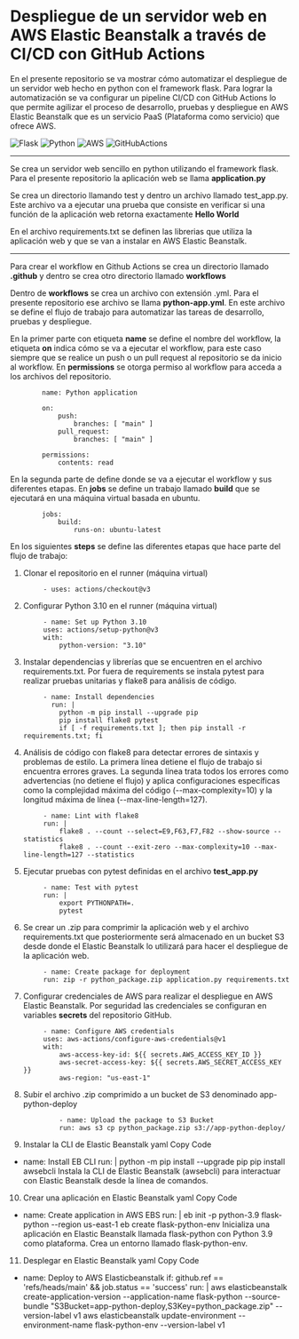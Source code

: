 # Despliegue de un servidor web en AWS Elastic Beanstalk a través de CI/CD con GitHub Actions

En el presente repositorio se va mostrar cómo automatizar el despliegue de un servidor web hecho en python con el framework flask. Para lograr la automatización se va configurar un pipeline CI/CD con GitHub Actions lo que permite agilizar el proceso de desarrollo, pruebas y despliegue en AWS Elastic Beanstalk que es un servicio PaaS (Plataforma como servicio) que ofrece AWS.  

![Flask](https://img.shields.io/badge/flask-%23000.svg?style=for-the-badge&logo=flask&logoColor=white) ![Python](https://img.shields.io/badge/python-3670A0?style=for-the-badge&logo=python&logoColor=ffdd54) ![AWS](https://img.shields.io/badge/Amazon_AWS-FF9900?style=for-the-badge&logo=amazonaws&logoColor=white)
![GitHubActions](https://img.shields.io/badge/GitHub_Actions-2088FF?style=for-the-badge&logo=github-actions&logoColor=white)

<hr>

Se crea un servidor web sencillo en python utilizando el framework flask. Para el presente repositorio la aplicación web se llama **application.py**

Se crea un directorio llamando test y dentro un archivo llamado test_app.py. Este archivo va a ejecutar una prueba que consiste en verificar si una función de la aplicación web retorna exactamente **Hello World**

En el archivo requirements.txt se definen las librerias que utiliza la aplicación web y que se van a instalar en AWS Elastic Beanstalk. 

<hr>

Para crear el workflow en Github Actions se crea un directorio llamado **.github** y dentro se crea otro directorio llamado **workflows**

Dentro de **workflows** se crea un archivo con extensión .yml. Para el presente repositorio ese archivo se llama **python-app.yml**. En este archivo se define el flujo de trabajo para automatizar las tareas de desarrollo, pruebas y despliegue. 

En la primer parte con etiqueta **name** se define el nombre del workflow, la etiqueta **on** indica cómo se va a ejecutar el workflow, para este caso siempre que se realice un push o un pull request al repositorio se da inicio al workflow. En **permissions** se otorga permiso al workflow para acceda a los archivos del repositorio. 

            name: Python application

            on:
                push:
                    branches: [ "main" ]
                pull_request:
                    branches: [ "main" ]

            permissions:
                contents: read

En la segunda parte de define donde se va a ejecutar el workflow y sus diferentes etapas. En **jobs** se define un trabajo llamado **build** que se ejecutará en una máquina virtual basada en ubuntu. 

            jobs:
                build:
                    runs-on: ubuntu-latest
    

En los siguientes **steps** se define las diferentes etapas que hace parte del flujo de trabajo:

1. Clonar el repositorio en el runner (máquina virtual)

            - uses: actions/checkout@v3

2. Configurar Python 3.10 en el runner (máquina virtual)

            - name: Set up Python 3.10
            uses: actions/setup-python@v3
            with:
                python-version: "3.10"

3. Instalar dependencias y librerías que se encuentren en el archivo requirements.txt. Por fuera de requirements se instala pytest para realizar pruebas unitarias y flake8 para análisis de código. 

            - name: Install dependencies
              run: |
                python -m pip install --upgrade pip
                pip install flake8 pytest
                if [ -f requirements.txt ]; then pip install -r requirements.txt; fi

4. Análisis de código con flake8 para detectar errores de sintaxis y problemas de estilo.
La primera línea detiene el flujo de trabajo si encuentra errores graves.
La segunda línea trata todos los errores como advertencias (no detiene el flujo) y aplica configuraciones específicas como la complejidad máxima del código (--max-complexity=10) y la longitud máxima de línea (--max-line-length=127).

            - name: Lint with flake8
            run: |
                flake8 . --count --select=E9,F63,F7,F82 --show-source --statistics
                flake8 . --count --exit-zero --max-complexity=10 --max-line-length=127 --statistics

5. Ejecutar pruebas con pytest definidas en el archivo **test_app.py**

            - name: Test with pytest
            run: |
                export PYTHONPATH=.
                pytest

6. Se crear un .zip para comprimir la aplicación web y el archivo requirements.txt que posteriormente será almacenado en un bucket S3 desde donde el Elastic Beanstalk lo utilizará para hacer el despliegue de la aplicación web. 

            - name: Create package for deployment
            run: zip -r python_package.zip application.py requirements.txt


7. Configurar credenciales de AWS para realizar el despliegue en AWS Elastic Beanstalk. Por seguridad las credenciales se configuran en variables **secrets** del repositorio GitHub. 

            - name: Configure AWS credentials
            uses: aws-actions/configure-aws-credentials@v1
            with:
                aws-access-key-id: ${{ secrets.AWS_ACCESS_KEY_ID }}
                aws-secret-access-key: ${{ secrets.AWS_SECRET_ACCESS_KEY }}
                aws-region: "us-east-1"

8. Subir el archivo .zip comprimido a un bucket de S3 denominado app-python-deploy

                - name: Upload the package to S3 Bucket
                run: aws s3 cp python_package.zip s3://app-python-deploy/


9. Instalar la CLI de Elastic Beanstalk
yaml
Copy Code
- name: Install EB CLI
  run: |
    python -m pip install --upgrade pip
    pip install awsebcli
Instala la CLI de Elastic Beanstalk (awsebcli) para interactuar con Elastic Beanstalk desde la línea de comandos.
10. Crear una aplicación en Elastic Beanstalk
yaml
Copy Code
- name: Create application in AWS EBS
  run: |
    eb init -p python-3.9 flask-python --region us-east-1
    eb create flask-python-env
Inicializa una aplicación en Elastic Beanstalk llamada flask-python con Python 3.9 como plataforma.
Crea un entorno llamado flask-python-env.
11. Desplegar en Elastic Beanstalk
yaml
Copy Code
- name: Deploy to AWS Elasticbeanstalk
  if: github.ref == 'refs/heads/main' && job.status == 'success'
  run: |
    aws elasticbeanstalk create-application-version --application-name flask-python --source-bundle "S3Bucket=app-python-deploy,S3Key=python_package.zip" --version-label v1
    aws elasticbeanstalk update-environment --environment-name flask-python-env --version-label v1